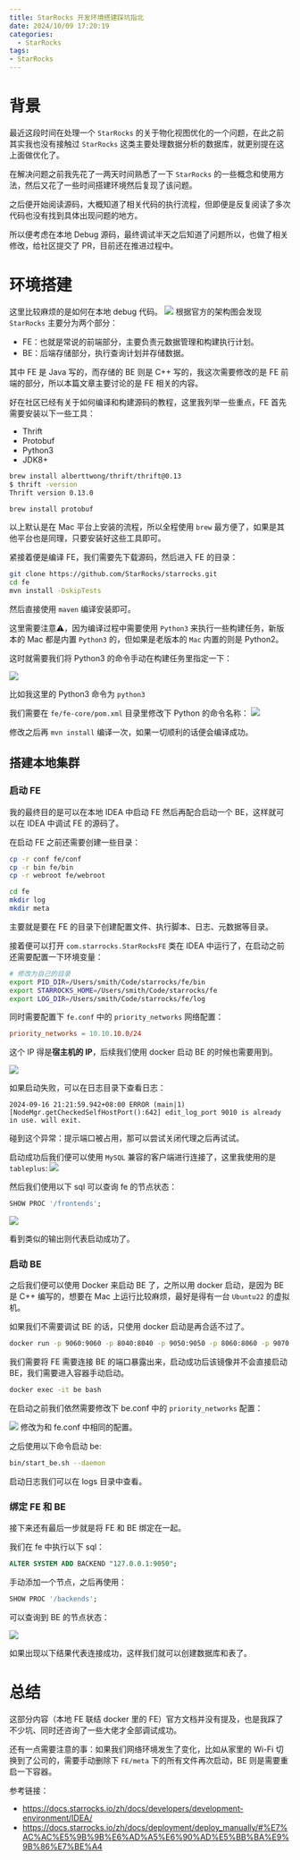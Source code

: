 ```yaml
---
title: StarRocks 开发环境搭建踩坑指北
date: 2024/10/09 17:20:19
categories:
  - StarRocks
tags:
- StarRocks
---
```


# 背景

最近这段时间在处理一个 `StarRocks` 的关于物化视图优化的一个问题，在此之前其实我也没有接触过 `StarRocks` 这类主要处理数据分析的数据库，就更别提在这上面做优化了。

在解决问题之前我先花了一两天时间熟悉了一下 `StarRocks` 的一些概念和使用方法，然后又花了一些时间搭建环境然后复现了该问题。

之后便开始阅读源码，大概知道了相关代码的执行流程，但即便是反复阅读了多次代码也没有找到具体出现问题的地方。

所以便考虑在本地 Debug 源码，最终调试半天之后知道了问题所以，也做了相关修改，给社区提交了 PR，目前还在推进过程中。

<!--more-->

# 环境搭建
这里比较麻烦的是如何在本地 debug 代码。
![](https://s2.loli.net/2024/09/16/uqKGRIJXZB3pbMy.png)
根据官方的架构图会发现 `StarRocks` 主要分为两个部分：
- FE：也就是常说的前端部分，主要负责元数据管理和构建执行计划。
- BE：后端存储部分，执行查询计划并存储数据。

其中 FE 是 Java 写的，而存储的 BE 则是 C++ 写的，我这次需要修改的是 FE 前端的部分，所以本篇文章主要讨论的是 FE 相关的内容。

好在社区已经有关于如何编译和构建源码的教程，这里我列举一些重点，FE 首先需要安装以下一些工具：

- Thrift
- Protobuf
- Python3
- JDK8+

```bash
brew install alberttwong/thrift/thrift@0.13
$ thrift -version  
Thrift version 0.13.0

brew install protobuf
```

以上默认是在  Mac 平台上安装的流程，所以全程使用 `brew` 最方便了，如果是其他平台也是同理，只要安装好这些工具即可。


紧接着便是编译 FE，我们需要先下载源码，然后进入 FE 的目录：

```bash
git clone https://github.com/StarRocks/starrocks.git
cd fe
mvn install -DskipTests
```

然后直接使用 `maven` 编译安装即可。


这里需要注意⚠️，因为编译过程中需要使用 `Python3` 来执行一些构建任务，新版本的 Mac 都是内置 `Python3` 的，但如果是老版本的 `Mac` 内置的则是 Python2。

这时就需要我们将 Python3 的命令手动在构建任务里指定一下：

![](https://s2.loli.net/2024/09/16/ouLglsXJEm1TpSh.png)

比如我这里的 Python3  命令为 `python3`

我们需要在 `fe/fe-core/pom.xml` 目录里修改下 Python 的命令名称：
![](https://s2.loli.net/2024/09/16/tcfwoilyDdTQpxX.png)

修改之后再 `mvn install` 编译一次，如果一切顺利的话便会编译成功。


## 搭建本地集群

### 启动 FE

我的最终目的是可以在本地 IDEA 中启动 FE 然后再配合启动一个 BE，这样就可以在 IDEA 中调试 FE 的源码了。

在启动 FE 之前还需要创建一些目录：

```bash
cp -r conf fe/conf
cp -r bin fe/bin
cp -r webroot fe/webroot

cd fe  
mkdir log  
mkdir meta
```

主要就是要在 FE 的目录下创建配置文件、执行脚本、日志、元数据等目录。

接着便可以打开 `com.starrocks.StarRocksFE` 类在 IDEA 中运行了，在启动之前还需要配置一下环境变量：


```bash
# 修改为自己的目录
export PID_DIR=/Users/smith/Code/starrocks/fe/bin
export STARROCKS_HOME=/Users/smith/Code/starrocks/fe
export LOG_DIR=/Users/smith/Code/starrocks/fe/log
```

同时需要配置下 `fe.conf` 中的 `priority_networks` 网络配置：
```conf
priority_networks = 10.10.10.0/24
```
这个 IP 得是**宿主机的 IP**，后续我们使用 docker 启动 BE 的时候也需要用到。

![](https://s2.loli.net/2024/09/16/Lgrl4YSaD1GdzIZ.png)


如果启动失败，可以在日志目录下查看日志：

```
2024-09-16 21:21:59.942+08:00 ERROR (main|1) [NodeMgr.getCheckedSelfHostPort():642] edit_log_port 9010 is already in use. will exit.
```

碰到这个异常：提示端口被占用，那可以尝试关闭代理之后再试试。

启动成功后我们便可以使用 `MySQL` 兼容的客户端进行连接了，这里我使用的是 `tableplus`:
![](https://s2.loli.net/2024/09/16/8XMI1DdjGkOKVPy.png)

然后我们使用以下 sql  可以查询 fe 的节点状态：
```sql
SHOW PROC '/frontends';
```
![](https://s2.loli.net/2024/09/16/Jg5TIMtpKoknq4Z.png)

看到类似的输出则代表启动成功了。


### 启动 BE

之后我们便可以使用 Docker 来启动 BE 了，之所以用 docker 启动，是因为 BE 是 C++ 编写的，想要在 Mac 上运行比较麻烦，最好是得有一台 `Ubuntu22` 的虚拟机。

如果我们不需要调试 BE 的话，只使用 docker 启动是再合适不过了。

```bash
docker run -p 9060:9060 -p 8040:8040 -p 9050:9050 -p 8060:8060 -p 9070:9070 -itd --rm --name be -e "TZ=Asia/Shanghai" starrocks/be-ubuntu
```

我们需要将 FE 需要连接 BE 的端口暴露出来，启动成功后该镜像并不会直接启动 BE，我们需要进入容器手动启动。

```bash
docker exec -it be bash
```

在启动之前我们依然需要修改下 be.conf 中的 `priority_networks` 配置：

![](https://s2.loli.net/2024/09/16/mcFCo24Kyxui8gt.png)
修改为和 fe.conf 中相同的配置。

之后使用以下命令启动 be:

```bash
bin/start_be.sh --daemon
```

启动日志我们可以在 logs 目录中查看。

### 绑定 FE 和 BE

接下来还有最后一步就是将 FE 和 BE 绑定在一起。

我们在 fe 中执行以下 sql：
```sql
ALTER SYSTEM ADD BACKEND "127.0.0.1:9050";
```

手动添加一个节点，之后再使用：
```sql
SHOW PROC '/backends';
```

可以查询到 BE 的节点状态：

![](https://s2.loli.net/2024/09/16/YMCXQDoch3NlA1L.png)

如果出现以下结果代表连接成功，这样我们就可以创建数据库和表了。



# 总结

这部分内容（本地 FE 联结 docker 里的 FE）官方文档并没有提及，也是我踩了不少坑、同时还咨询了一些大佬才全部调试成功。

还有一点需要注意的事：如果我们网络环境发生了变化，比如从家里的 Wi-Fi 切换到了公司的，需要手动删除下 `FE/meta` 下的所有文件再次启动，BE 则是需要重启一下容器。



参考链接：
- https://docs.starrocks.io/zh/docs/developers/development-environment/IDEA/
- https://docs.starrocks.io/zh/docs/deployment/deploy_manually/#%E7%AC%AC%E5%9B%9B%E6%AD%A5%E6%90%AD%E5%BB%BA%E9%9B%86%E7%BE%A4